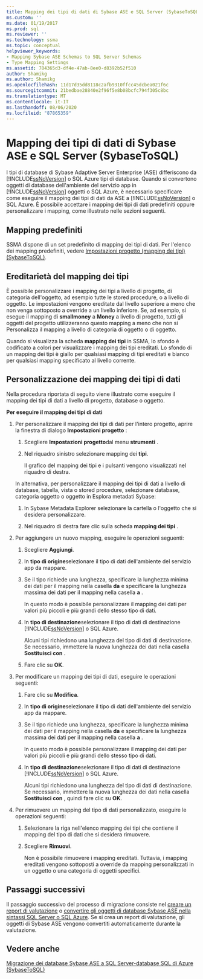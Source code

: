 ```yaml
---
title: Mapping dei tipi di dati di Sybase ASE e SQL Server (SybaseToSQL) | Microsoft Docs
ms.custom: ''
ms.date: 01/19/2017
ms.prod: sql
ms.reviewer: ''
ms.technology: ssma
ms.topic: conceptual
helpviewer_keywords:
- Mapping Sybase ASE Schemas to SQL Server Schemas
- Type Mapping Settings
ms.assetid: 784365d3-df4e-47ab-8ee0-d8392b52f510
author: Shamikg
ms.author: Shamikg
ms.openlocfilehash: 11d17d35dd8118c2afb9310ffcc45dcbea021f6c
ms.sourcegitcommit: 21bedbae28840e2f96f5e8b08bcfc794f305c8bc
ms.translationtype: MT
ms.contentlocale: it-IT
ms.lasthandoff: 08/06/2020
ms.locfileid: "87865359"
---
```

# <a name="mapping-sybase-ase-and-sql-server-data-types-sybasetosql"></a>Mapping dei tipi di dati di Sybase ASE e SQL Server (SybaseToSQL)
I tipi di database di Sybase Adaptive Server Enterprise (ASE) differiscono da [!INCLUDE[ssNoVersion](../../includes/ssnoversion-md.md)] o SQL Azure tipi di database. Quando si convertono oggetti di database dell'ambiente del servizio app in [!INCLUDE[ssNoVersion](../../includes/ssnoversion-md.md)] oggetti o SQL Azure, è necessario specificare come eseguire il mapping dei tipi di dati da ASE a [!INCLUDE[ssNoVersion](../../includes/ssnoversion-md.md)] o SQL Azure. È possibile accettare i mapping dei tipi di dati predefiniti oppure personalizzare i mapping, come illustrato nelle sezioni seguenti.  
  
## <a name="default-mappings"></a>Mapping predefiniti  
SSMA dispone di un set predefinito di mapping dei tipi di dati. Per l'elenco dei mapping predefiniti, vedere [Impostazioni progetto &#40;mapping dei tipi&#41; &#40;SybaseToSQL&#41;](../../ssma/sybase/project-settings-type-mapping-sybasetosql.md).  
  
## <a name="type-mapping-inheritance"></a>Ereditarietà del mapping dei tipi  
È possibile personalizzare i mapping dei tipi a livello di progetto, di categoria dell'oggetto, ad esempio tutte le stored procedure, o a livello di oggetto. Le impostazioni vengono ereditate dal livello superiore a meno che non venga sottoposto a override a un livello inferiore. Se, ad esempio, si esegue il mapping di **smallmoney** a **Money** a livello di progetto, tutti gli oggetti del progetto utilizzeranno questo mapping a meno che non si Personalizza il mapping a livello di categoria di oggetto o di oggetto.  
  
Quando si visualizza la scheda **mapping dei tipi** in SSMA, lo sfondo è codificato a colori per visualizzare i mapping dei tipi ereditati. Lo sfondo di un mapping dei tipi è giallo per qualsiasi mapping di tipi ereditati e bianco per qualsiasi mapping specificato al livello corrente.  
  
## <a name="customizing-data-type-mappings"></a>Personalizzazione dei mapping dei tipi di dati  
Nella procedura riportata di seguito viene illustrato come eseguire il mapping dei tipi di dati a livello di progetto, database o oggetto.  
  
**Per eseguire il mapping dei tipi di dati**  
  
1.  Per personalizzare il mapping dei tipi di dati per l'intero progetto, aprire la finestra di dialogo **Impostazioni progetto** :  
  
    1.  Scegliere **Impostazioni progetto**dal menu **strumenti** .  
  
    2.  Nel riquadro sinistro selezionare mapping dei **tipi**.  
  
        Il grafico del mapping dei tipi e i pulsanti vengono visualizzati nel riquadro di destra.  
  
    In alternativa, per personalizzare il mapping dei tipi di dati a livello di database, tabella, vista o stored procedure, selezionare database, categoria oggetto o oggetto in Esplora metadati Sybase:  
  
    1.  In Sybase Metadata Explorer selezionare la cartella o l'oggetto che si desidera personalizzare.  
  
    2.  Nel riquadro di destra fare clic sulla scheda **mapping dei tipi** .  
  
2.  Per aggiungere un nuovo mapping, eseguire le operazioni seguenti:  
  
    1.  Scegliere **Aggiungi**.  
  
    2.  In **tipo di origine**selezionare il tipo di dati dell'ambiente del servizio app da mappare.  
  
    3.  Se il tipo richiede una lunghezza, specificare la lunghezza minima dei dati per il mapping nella casella **da** e specificare la lunghezza massima dei dati per il mapping nella casella **a** .  
  
        In questo modo è possibile personalizzare il mapping dei dati per valori più piccoli e più grandi dello stesso tipo di dati.  
  
    4.  In **tipo di destinazione**selezionare il tipo di dati di destinazione [!INCLUDE[ssNoVersion](../../includes/ssnoversion-md.md)] o SQL Azure.  
  
        Alcuni tipi richiedono una lunghezza del tipo di dati di destinazione. Se necessario, immettere la nuova lunghezza dei dati nella casella **Sostituisci con** .  
  
    5.  Fare clic su **OK**.  
  
3.  Per modificare un mapping dei tipi di dati, eseguire le operazioni seguenti:  
  
    1.  Fare clic su **Modifica**.  
  
    2.  In **tipo di origine**selezionare il tipo di dati dell'ambiente del servizio app da mappare.  
  
    3.  Se il tipo richiede una lunghezza, specificare la lunghezza minima dei dati per il mapping nella casella **da** e specificare la lunghezza massima dei dati per il mapping nella casella **a** .  
  
        In questo modo è possibile personalizzare il mapping dei dati per valori più piccoli e più grandi dello stesso tipo di dati.  
  
    4.  In **tipo di destinazione**selezionare il tipo di dati di destinazione [!INCLUDE[ssNoVersion](../../includes/ssnoversion-md.md)] o SQL Azure.  
  
        Alcuni tipi richiedono una lunghezza del tipo di dati di destinazione. Se necessario, immettere la nuova lunghezza dei dati nella casella **Sostituisci con** , quindi fare clic su **OK**.  
  
4.  Per rimuovere un mapping del tipo di dati personalizzato, eseguire le operazioni seguenti:  
  
    1.  Selezionare la riga nell'elenco mapping dei tipi che contiene il mapping del tipo di dati che si desidera rimuovere.  
  
    2.  Scegliere **Rimuovi**.  
  
        Non è possibile rimuovere i mapping ereditati. Tuttavia, i mapping ereditati vengono sottoposti a override da mapping personalizzati in un oggetto o una categoria di oggetti specifici.  
  
## <a name="next-steps"></a>Passaggi successivi  
Il passaggio successivo del processo di migrazione consiste nel [creare un report di valutazione](assessing-sybase-ase-database-objects-for-conversion-sybasetosql.md) o [convertire gli oggetti di database Sybase ASE nella sintassi SQL Server o SQL Azure](converting-sybase-ase-database-objects-sybasetosql.md). Se si crea un report di valutazione, gli oggetti di Sybase ASE vengono convertiti automaticamente durante la valutazione.  
  
## <a name="see-also"></a>Vedere anche  
[Migrazione dei database Sybase ASE a SQL Server-database SQL di Azure &#40;SybaseToSQL&#41;](../../ssma/sybase/migrating-sybase-ase-databases-to-sql-server-azure-sql-db-sybasetosql.md)  
  

